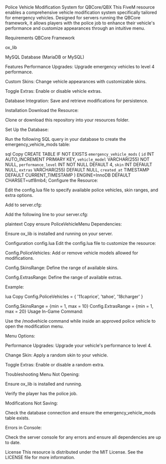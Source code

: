 Police Vehicle Modification System for QBCore/QBX
This FiveM resource enables a comprehensive vehicle modification system specifically tailored for emergency vehicles. Designed for servers running the QBCore framework, it allows players with the police job to enhance their vehicle's performance and customize appearances through an intuitive menu.

Requirements
QBCore Framework

ox_lib

MySQL Database (MariaDB or MySQL)

Features
Performance Upgrades: Upgrade emergency vehicles to level 4 performance.

Custom Skins: Change vehicle appearances with customizable skins.

Toggle Extras: Enable or disable vehicle extras.

Database Integration: Save and retrieve modifications for persistence.

Installation
Download the Resource:

Clone or download this repository into your resources folder.

Set Up the Database:

Run the following SQL query in your database to create the emergency_vehicle_mods table:

sql
Copy
CREATE TABLE IF NOT EXISTS `emergency_vehicle_mods` (
  `id` INT AUTO_INCREMENT PRIMARY KEY,
  `vehicle_model` VARCHAR(255) NOT NULL,
  `performance_level` INT NOT NULL DEFAULT 4,
  `skin` INT DEFAULT NULL,
  `extras` VARCHAR(255) DEFAULT NULL,
  `created_at` TIMESTAMP DEFAULT CURRENT_TIMESTAMP
) ENGINE=InnoDB DEFAULT CHARSET=utf8mb4;
Configure the Resource:

Edit the config.lua file to specify available police vehicles, skin ranges, and extra options.

Add to server.cfg:

Add the following line to your server.cfg:

plaintext
Copy
ensure PoliceVehicleMenu
Dependencies:

Ensure ox_lib is installed and running on your server.

Configuration
config.lua
Edit the config.lua file to customize the resource:

Config.PoliceVehicles: Add or remove vehicle models allowed for modifications.

Config.SkinsRange: Define the range of available skins.

Config.ExtrasRange: Define the range of available extras.

Example:

lua
Copy
Config.PoliceVehicles = {
    '11caprice',
    'tahoe',
    '18charger'
}

Config.SkinsRange = {min = 1, max = 10}
Config.ExtrasRange = {min = 1, max = 20}
Usage
In-Game Command:

Use the /modvehicle command while inside an approved police vehicle to open the modification menu.

Menu Options:

Performance Upgrades: Upgrade your vehicle's performance to level 4.

Change Skin: Apply a random skin to your vehicle.

Toggle Extras: Enable or disable a random extra.

Troubleshooting
Menu Not Opening:

Ensure ox_lib is installed and running.

Verify the player has the police job.

Modifications Not Saving:

Check the database connection and ensure the emergency_vehicle_mods table exists.

Errors in Console:

Check the server console for any errors and ensure all dependencies are up to date.

License
This resource is distributed under the MIT License. See the LICENSE file for more information.

